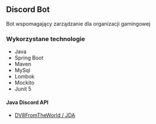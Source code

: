 ## Discord Bot
Bot wspomagający zarządzanie dla organizacji gamingowej 


### Wykorzystane technologie
* Java
* Spring Boot
* Maven
* MySql
* Lombok
* Mockito
* Junit 5

#### Java Discord API
* [DV8FromTheWorld / JDA](https://github.com/DV8FromTheWorld/JDA)